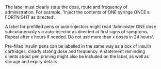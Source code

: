 The label must clearly state the dose, route and frequency of administration. For example, 'Inject the contents of ONE syringe ONCE a FORTNIGHT as directed'.

A label for prefilled pens or auto-injectors might read 'Administer ONE dose subcutaneously via auto-injector as directed at first signs of symptoms. Repeat after x hours if needed. Do not use more than x doses in 24 hours'.

Pre-filled insulin pens can be labelled in the same way as a box of insulin cartridges, clearly stating dose and frequency. A statement reminding clients about pen priming might also be included on the label, as well as storage and expiry details
